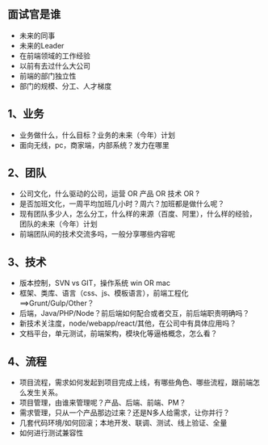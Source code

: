 ## 面试官是谁

- 未来的同事
- 未来的Leader
- 在前端领域的工作经验
- 以前有去过什么大公司
- 前端的部门独立性
- 部门的规模、分工、人才梯度

## 1、业务

- 业务做什么，什么目标？业务的未来（今年）计划
- 面向无线，pc，商家端，内部系统？发力在哪里

## 2、团队

- 公司文化，什么驱动的公司，运营 OR 产品 OR 技术 OR ?
- 是否加班文化，一周平均加班几小时？周六？加班都是做什么呢？
- 现有团队多少人，怎么分工，什么样的来源（百度、阿里），什么样的经验，团队的未来（今年）计划
- 前端团队间的技术交流多吗，一般分享哪些内容呢

## 3、技术

- 版本控制，SVN  vs  GIT，操作系统  win OR mac
- 框架、类库、语言（css、js、模板语言），前端工程化==>Grunt/Gulp/Other？
- 后端，Java/PHP/Node？前后端如何配合或者交互，前后端职责明确吗？
- 新技术关注度，node/webapp/react/其他，在公司中有具体应用吗？
- 文档平台，单元测试，前端架构，模块化等逼格概念，怎么看？

## 4、流程

- 项目流程，需求如何发起到项目完成上线，有哪些角色、哪些流程，跟前端怎么发生关系。
- 项目管理，由谁来管理呢？产品、后端、前端、PM？
- 需求管理，只从一个产品那边过来？还是N多人给需求，让你并行？
- 几套代码环境/如何回滚；本地开发、联调、测试、线上验证、全量
- 如何进行测试兼容性